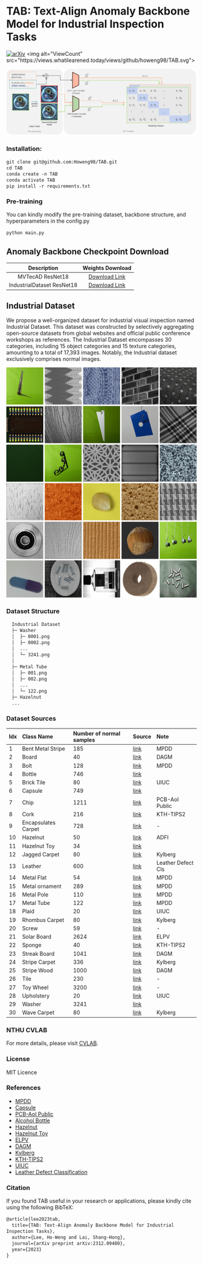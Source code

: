# TAB: Text-Align Anomaly Backbone Model for Industrial Inspection Tasks

  [![arXiv](https://img.shields.io/badge/arXiv-2312.09480-b31b1b.svg)]([https://arxiv.org/abs/1234.56789](https://arxiv.org/abs/2312.09480))  <img alt="ViewCount" src="https://views.whatilearened.today/views/github/howeng98/TAB.svg">
  

  <p align="center">
    <img src='imgs/TAB_framework.png'>
  </p>

  
  ### Installation:
  ```
  git clone git@github.com:Howeng98/TAB.git
  cd TAB
  conda create -n TAB
  conda activate TAB
  pip install -r requirements.txt
  ```
  
  ### Pre-training
  You can kindly modify the pre-training dataset, backbone structure, and hyperparameters in the config.py 
  ```
  python main.py
  ```

## Anomaly Backbone Checkpoint Download  
  |   Description  | Weights Download |
  | :------------: | :--------------: |
  | MVTecAD ResNet18 | [Download Link](https://drive.google.com/drive/folders/1T-SRSi5D_dyvJ-HqAEtiHGYdiWfJ6_q8?usp=sharing) |
  | IndustrialDataset ResNet18 | [Download Link](https://drive.google.com/drive/folders/1knOHNj5U5Ya6qRjhD3hUo-K4F_BTg0YS?usp=sharing) |



## Industrial Dataset
We propose a well-organized dataset for industrial visual inspection named Industrial Dataset. This dataset was constructed by selectively aggregating open-source
datasets from global websites and official public conference workshops as references. The Industrial Dataset encompasses 30 categories, including 15
object categories and 15 texture categories, amounting to a total of 17,393 images. Notably, the Industrial dataset exclusively comprises normal images.
<p align="center">
  <img src='imgs/industrial_dataset_samples.png' width="800px">
</p>

  ### Dataset Structure
  ```clike=
    Industrial Dataset
    ├─ Washer
    │  ├─ 0001.png
    │  ├─ 0002.png
    │  ...
    │  └─ 3241.png
    │  
    ├─ Metal Tube
    │  ├─ 001.png
    │  ├─ 002.png
    │  ...
    │  └─ 122.png
    ├─ Hazelnut
    ...
  ```

  ### Dataset Sources
  Idx | Class Name | Number of normal samples  | Source | Note
  :-- | :--| :--| :--| :--|
  1 | Bent Metal Stripe   | 185 | [link](https://ieeexplore.ieee.org/abstract/document/9631567) | MPDD |
  2 | Board | 40 | [link](https://hci.iwr.uni-heidelberg.de/content/weakly-supervised-learning-industrial-optical-inspection) | DAGM |
  3 | Bolt | 128 | [link](https://ieeexplore.ieee.org/abstract/document/9631567) | MPDD |
  4 | Bottle | 746 | [link](https://tianchi.aliyun.com/dataset/110147) |  |
  5 | Brick Tile | 80 | [link](https://www.researchgate.net/figure/All-25-classes-of-UIUC-dataset_fig7_313466694) | UIUC |
  6 | Capsule | 749 | [link](https://github.com/TSjianjiao/Defect-Detection-with-tensorflow) |  |
  7 | Chip | 1211 | [link](https://www.kaggle.com/datasets/kubeedgeianvs/pcb-aoi) | PCB-AoI Public |
  8 | Cork | 216 | [link](https://pan.baidu.com/s/173h8V66yRmtVo5rc2P7J4A#list/path=%2Fsharelink623692574-25785) | KTH-TIPS2 |
  9 | Encapsulates Carpet | 728 | [link](https://ieeexplore.ieee.org/abstract/document/9631567) | - |
  10 | Hazelnut | 50 | [link](https://adfi.jp/download/) | ADFI |
  11 | Hazelnut Toy | 34 | [link](https://openvinotoolkit.github.io/anomalib/data/hazelnut_toy.html) |  |
  12 | Jagged Carpet | 80 | [link](https://user.it.uu.se/~gusky180/texture/) | Kylberg |
  13 | Leather | 600 | [link](https://www.kaggle.com/datasets/praveen2084/leather-defect-classification) | Leather Defect Cls |
  14 | Metal Flat | 54 | [link](https://ieeexplore.ieee.org/abstract/document/9631567) | MPDD |
  15 | Metal ornament | 289 | [link](https://ieeexplore.ieee.org/abstract/document/9631567) | MPDD |
  16 | Metal Pole| 110 | [link](https://ieeexplore.ieee.org/abstract/document/9631567) | MPDD |
  17 | Metal Tube | 122 | [link](https://ieeexplore.ieee.org/abstract/document/9631567) | MPDD |
  18 | Plaid | 20 | [link](https://www.researchgate.net/figure/All-25-classes-of-UIUC-dataset_fig7_313466694) | UIUC |
  19 | Rhombus Carpet | 80 | [link](https://user.it.uu.se/~gusky180/texture/) | Kylberg |
  20 | Screw | 59 | [link](https://ieeexplore.ieee.org/abstract/document/9631567) | - |
  21 | Solar Board | 2624 | [link](https://github.com/zae-bayern/elpv-dataset) | ELPV |
  22 | Sponge | 40 | [link](https://pan.baidu.com/s/173h8V66yRmtVo5rc2P7J4A#list/path=%2Fsharelink623692574-25785) | KTH-TIPS2 |
  23 | Streak Board | 1041 | [link](https://hci.iwr.uni-heidelberg.de/content/weakly-supervised-learning-industrial-optical-inspection) | DAGM |
  24 | Stripe Carpet | 336 | [link](https://user.it.uu.se/~gusky180/texture/) | Kylberg |
  25 | Stripe Wood | 1000 | [link](https://hci.iwr.uni-heidelberg.de/content/weakly-supervised-learning-industrial-optical-inspection) | DAGM |
  26 | Tile | 230 | [link](https://ieeexplore.ieee.org/abstract/document/9631567) | - |
  27 | Toy Wheel | 3200 | [link](https://ieeexplore.ieee.org/abstract/document/9631567) | - |
  28 | Upholstery | 20 | [link](https://www.researchgate.net/figure/All-25-classes-of-UIUC-dataset_fig7_313466694) | UIUC |
  29 | Washer | 3241 | [link](https://www.kaggle.com/datasets/ravirajsinh45/real-life-industrial-dataset-of-casting-produc) |  |
  30 | Wave Carpet | 80 | [link](https://user.it.uu.se/~gusky180/texture/) | Kylberg |

  
  ### NTHU CVLAB
  For more details, please visit [CVLAB](https://cv.cs.nthu.edu.tw/).
  
  ### License
  MIT Licence

  ### References
  - [MPDD](https://ieeexplore.ieee.org/abstract/document/9631567)
  - [Capsule](https://github.com/TSjianjiao/Defect-Detection-with-tensorflow)
  - [PCB-AoI Public](https://www.kaggle.com/datasets/kubeedgeianvs/pcb-aoi)
  - [Alcohol Bottle](https://tianchi.aliyun.com/dataset/110147)
  - [Hazelnut](https://adfi.jp/download/)
  - [Hazelnut Toy](https://openvinotoolkit.github.io/anomalib/data/hazelnut_toy.html)
  - [ELPV](https://github.com/zae-bayern/elpv-dataset)
  - [DAGM](https://hci.iwr.uni-heidelberg.de/content/weakly-supervised-learning-industrial-optical-inspection)
  - [Kylberg](https://user.it.uu.se/~gusky180/texture/)
  - [KTH-TIPS2](https://pan.baidu.com/s/173h8V66yRmtVo5rc2P7J4A#list/path=%2Fsharelink623692574-25785)
  - [UIUC](https://www.researchgate.net/figure/All-25-classes-of-UIUC-dataset_fig7_313466694)
  - [Leather Defect Classification](https://www.kaggle.com/datasets/praveen2084/leather-defect-classification)

### Citation
If you found TAB useful in your research or applications, please kindly cite using the following BibTeX:
```
@article{lee2023tab,
  title={TAB: Text-Align Anomaly Backbone Model for Industrial Inspection Tasks},
  author={Lee, Ho-Weng and Lai, Shang-Hong},
  journal={arXiv preprint arXiv:2312.09480},
  year={2023}
}
```
